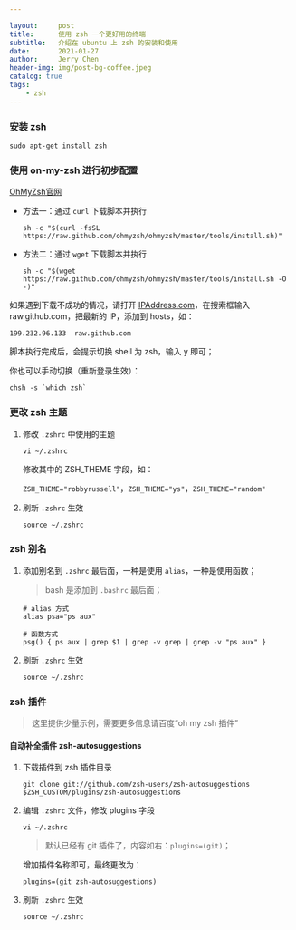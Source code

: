 ```yaml
---

layout:     post
title:      使用 zsh 一个更好用的终端
subtitle:   介绍在 ubuntu 上 zsh 的安装和使用
date:       2021-01-27
author:     Jerry Chen
header-img: img/post-bg-coffee.jpeg
catalog: true
tags:
    - zsh
---
```


### 安装 zsh

```shell
sudo apt-get install zsh
```

### 使用 on-my-zsh 进行初步配置

[OhMyZsh官网](https://ohmyz.sh/) 

* 方法一：通过 `curl` 下载脚本并执行

  ```shell
  sh -c "$(curl -fsSL https://raw.github.com/ohmyzsh/ohmyzsh/master/tools/install.sh)"
  ```

* 方法二：通过 `wget` 下载脚本并执行

  ```shell
  sh -c "$(wget https://raw.github.com/ohmyzsh/ohmyzsh/master/tools/install.sh -O -)"
  ```

如果遇到下载不成功的情况，请打开 [IPAddress.com](https://www.ipaddress.com/)，在搜索框输入 raw.github.com，把最新的 IP，添加到 hosts，如：

```
199.232.96.133	raw.github.com
```

脚本执行完成后，会提示切换 shell 为 zsh，输入 y 即可；

你也可以手动切换（重新登录生效）：

```shell
chsh -s `which zsh`
```

### 更改 zsh 主题

1. 修改 `.zshrc` 中使用的主题

   ```shell
   vi ~/.zshrc
   ```

   修改其中的 ZSH_THEME 字段，如：

   `ZSH_THEME="robbyrussell"`，`ZSH_THEME="ys"`，`ZSH_THEME="random"`

2. 刷新 `.zshrc` 生效

   ```shell
   source ~/.zshrc
   ```

### zsh 别名

1. 添加别名到 `.zshrc` 最后面，一种是使用 `alias`，一种是使用函数；

   > bash 是添加到 `.bashrc` 最后面；

   ```shell
   # alias 方式
   alias psa="ps aux"
   
   # 函数方式
   psg() { ps aux | grep $1 | grep -v grep | grep -v "ps aux" }
   ```

2. 刷新 `.zshrc` 生效

   ```shell
   source ~/.zshrc
   ```

### zsh 插件

> 这里提供少量示例，需要更多信息请百度“oh my zsh 插件”

#### 自动补全插件 zsh-autosuggestions

1. 下载插件到 zsh 插件目录

   ```shell
   git clone git://github.com/zsh-users/zsh-autosuggestions $ZSH_CUSTOM/plugins/zsh-autosuggestions
   ```

2. 编辑 `.zshrc` 文件，修改 plugins 字段

   ```shell
   vi ~/.zshrc
   ```

   > 默认已经有 git 插件了，内容如右：`plugins=(git)`；

   增加插件名称即可，最终更改为：

   ```shell
   plugins=(git zsh-autosuggestions)
   ```

3. 刷新 `.zshrc` 生效

   ```shell
   source ~/.zshrc
   ```

